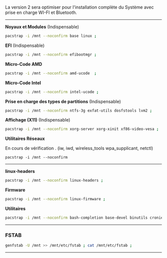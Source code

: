 La version 2 sera optimiser pour l'installation complète du Système avec prise en charge WI-FI et Bluetooth.


-------------------------------------------------------------------------------


**Noyaux et Modules** (Indispensable)
```bash
pacstrap -i /mnt --noconfirm base linux ;
```

**EFI** (Indispensable)
```bash
pacstrap -i /mnt --noconfirm efibootmgr ;
```

**Micro-Code AMD**
``` bash
pacstrap -i /mnt --noconfirm amd-ucode  ;
```

**Micro-Code Intel**
```bash
pacstrap -i /mnt --noconfirm intel-ucode ;
``` 


**Prise en charge des types de partitions** (Indispensable)
```bash
pacstrap -i /mnt --noconfirm ntfs-3g exfat-utils dosfstools lvm2 ;
```

**Affichage (X11)** (Indispensable)
```bash
pacstrap -i /mnt --noconfirm xorg-server xorg-xinit xf86-video-vesa ;
```


**Utilitaires Réseaux** 

En cours de vérification . (iw, iwd, wireless_tools wpa_supplicant, netctl)

```
pacstrap -i /mnt --noconfirm
```

-------------------------------------------------------------------------------


**linux-headers**
```bash
pacstrap -i /mnt --noconfirm linux-headers ;
```

**Firmware**
```bash
pacstrap -i /mnt --noconfirm linux-firmware ;
```


**Utilitaires**
```bash
pacstrap -i /mnt --noconfirm bash-completion base-devel binutils cronie curl dialog fakeroot git go gnome-keyring lha lsb-release mtools nano openssh os-prober p7zip pacman-contrib neofetch ntp reflector samba smbclient sudo unzip zip wget ;
```

--------------------------------------------------------------------------------

### FSTAB
```bash
genfstab -U /mnt >> /mnt/etc/fstab ; cat /mnt/etc/fstab ;
```
--------------------------------------------------------------------------------
